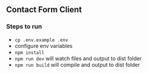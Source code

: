 ## Contact Form Client

### Steps to run
 - `cp .env.example .env`
 - configure env variables
 - `npm install`
 - `npm run dev` will watch files and output to dist folder
 - `npm run build` will compile and output to dist folder
